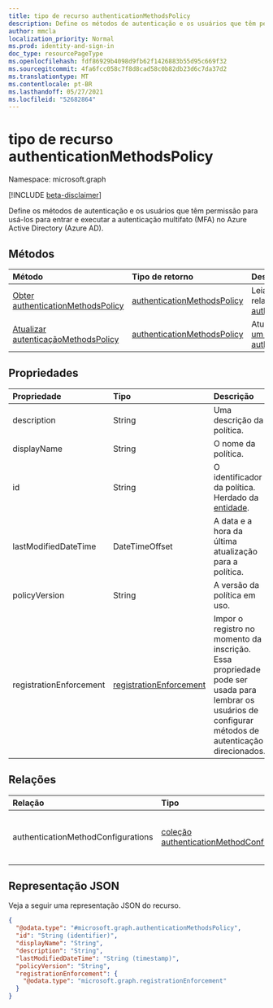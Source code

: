 ```yaml
---
title: tipo de recurso authenticationMethodsPolicy
description: Define os métodos de autenticação e os usuários que têm permissão para usá-los para entrar e executar a autenticação multifato (MFA).
author: mmcla
localization_priority: Normal
ms.prod: identity-and-sign-in
doc_type: resourcePageType
ms.openlocfilehash: fdf86929b4098d9fb62f1426883b55d95c669f32
ms.sourcegitcommit: 4fa6fcc058c7f8d8cad58c0b82db23d6c7da37d2
ms.translationtype: MT
ms.contentlocale: pt-BR
ms.lasthandoff: 05/27/2021
ms.locfileid: "52682864"
---
```

# <a name="authenticationmethodspolicy-resource-type"></a>tipo de recurso authenticationMethodsPolicy

Namespace: microsoft.graph

[!INCLUDE [beta-disclaimer](../../includes/beta-disclaimer.md)]

Define os métodos de autenticação e os usuários que têm permissão para usá-los para entrar e executar a autenticação multifato (MFA) no Azure Active Directory (Azure AD).

## <a name="methods"></a>Métodos
|Método|Tipo de retorno|Descrição|
|:---|:---|:---|
|[Obter authenticationMethodsPolicy](../api/authenticationmethodspolicy-get.md)|[authenticationMethodsPolicy](../resources/authenticationmethodspolicy.md)|Leia as propriedades e as relações de um [objeto authenticationMethodsPolicy.](../resources/authenticationmethodspolicy.md)|
|[Atualizar autenticaçãoMethodsPolicy](../api/authenticationmethodspolicy-update.md)|[authenticationMethodsPolicy](../resources/authenticationmethodspolicy.md)|Atualize as propriedades de [um objeto authenticationMethodsPolicy.](../resources/authenticationmethodspolicy.md)|

## <a name="properties"></a>Propriedades
|Propriedade|Tipo|Descrição|
|:---|:---|:---|
|description|String|Uma descrição da política.|
|displayName|String|O nome da política.|
|id|String|O identificador da política. Herdado da [entidade](../resources/entity.md).|
|lastModifiedDateTime|DateTimeOffset|A data e a hora da última atualização para a política.|
|policyVersion|String|A versão da política em uso.|
|registrationEnforcement|[registrationEnforcement](../resources/registrationenforcement.md)|Impor o registro no momento da inscrição. Essa propriedade pode ser usada para lembrar os usuários de configurar métodos de autenticação direcionados.|

## <a name="relationships"></a>Relações
|Relação|Tipo|Descrição|
|:---|:---|:---|
|authenticationMethodConfigurations|[coleção authenticationMethodConfiguration](../resources/authenticationmethodconfiguration.md)|Representa as configurações de cada método de autenticação.|

## <a name="json-representation"></a>Representação JSON
Veja a seguir uma representação JSON do recurso.
<!-- {
  "blockType": "resource",
  "keyProperty": "id",
  "@odata.type": "microsoft.graph.authenticationMethodsPolicy",
  "baseType": "microsoft.graph.entity",
  "openType": false
}
-->
``` json
{
  "@odata.type": "#microsoft.graph.authenticationMethodsPolicy",
  "id": "String (identifier)",
  "displayName": "String",
  "description": "String",
  "lastModifiedDateTime": "String (timestamp)",
  "policyVersion": "String",
  "registrationEnforcement": {
    "@odata.type": "microsoft.graph.registrationEnforcement"
  } 
}
```
